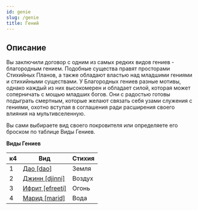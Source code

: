 ```yaml
---
id: genie
slug: /genie
title: Гений
---
```

## Описание
Вы заключили договор с одним из самых редких видов гениев - благородным гением. Подобные существа правят просторами Стихийных Планов, а также обладают властью над младшими гениями и стихийными существами. У Благородных гениев разные мотивы, однако каждый из них высокомерен и обладает силой, которая может соперничать с мощью младших богов. Они с радостью готовы подыграть смертным, которые желают связать себя узами служения с гениями, охотно вступая в соглашения ради расширения своего влияния на мультивселенную.

Вы сами выбираете вид своего покровителя или определяете его броском по таблице Виды Гениев.

**Виды Гениев**  

|к4|Вид|Стихия|
|---|---|---|
|1|[Дао [dao]](https://ttg.club/bestiary/dao)|Земля|
|2|[Джинн [djinni]](https://ttg.club/bestiary/Djinni)|Воздух|
|3|[Ифрит [efreeti]](https://ttg.club/bestiary/efreeti)|Огонь|
|4|[Марид [marid]](https://ttg.club/bestiary/marid)|Вода|